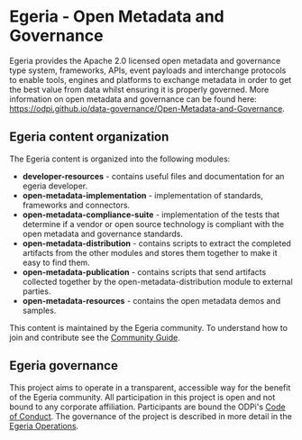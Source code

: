 <!-- SPDX-License-Identifier: Apache-2.0 -->
  
# Egeria - Open Metadata and Governance
  
Egeria provides the Apache 2.0 licensed open metadata and governance
type system, frameworks,
APIs, event payloads and interchange protocols to enable tools,
engines and platforms to exchange metadata in order to get the best
value from data whilst ensuring it is properly governed.
More information on open metadata and governance can be found
here: https://odpi.github.io/data-governance/Open-Metadata-and-Governance.

## Egeria content organization
  
The Egeria content is organized into the following modules:

* **developer-resources** - contains useful files and documentation for an egeria developer.
* **open-metadata-implementation** - implementation of standards, frameworks and connectors.
* **open-metadata-compliance-suite** - implementation of the tests that determine if a vendor
or open source technology is compliant with the open metadata and governance standards.
* **open-metadata-distribution** - contains scripts to extract the completed artifacts from
the other modules and stores them together to make it easy to find them.
* **open-metadata-publication** - contains scripts that send artifacts collected together by the
open-metadata-distribution module to external parties.
* **open-metadata-resources** - contains the open metadata demos and samples.

This content is maintained by the Egeria community.
To understand how to join and contribute see the 
[Community Guide](https://github.com/odpi/egeria/blob/master/CONTRIBUTING.md).

## Egeria governance

This project aims to operate in a transparent, accessible way for the benefit
of the Egeria community.
All participation in this project is open and not
bound to any corporate affiliation.
Participants are bound the ODPi's [Code of Conduct](https://github.com/odpi/specs/wiki/ODPi-Code-of-Conduct).
The governance of the project is described in more detail in the
[Egeria Operations](https://github.com/odpi/egeria/blob/master/GOVERNANCE.md).